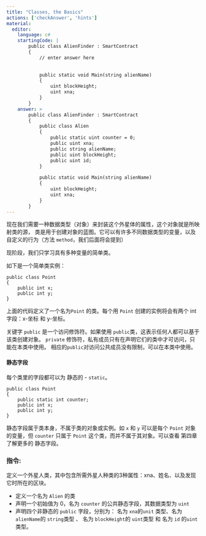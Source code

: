 ```yaml
---
title: "Classes, the Basics"
actions: ['checkAnswer', 'hints']
material: 
  editor:
    language: c#
    startingCode: |
        public class AlienFinder : SmartContract
        {
            // enter answer here
            
            
            public static void Main(string alienName)
            {
                uint blockHeight;
                uint xna; 
            }
        }
    answer: > 
        public class AlienFinder : SmartContract
        {
            public class Alien
            {
                public static uint counter = 0; 
                public uint xna;
                public string alienName;
                public uint blockHeight;
                public uint id; 
            }
            
            public static void Main(string alienName)
            {
                uint blockHeight;
                uint xna; 
            }
        }
---
```


现在我们需要一种数据类型（对象）来封装这个外星体的属性，这个对象就是所映射类的源，
类是用于创建对象的蓝图。它可以有许多不同数据类型的变量，以及自定义的行为（方法 `method`，我们后面将会提到）

现阶段，我们只学习具有多种变量的简单类。

如下是一个简单类实例：

```
public class Point
{
    public int x;
    public int y;
}
```

上面的代码定义了一个名为`Point` 的类。每个用 `Point` 创建的实例将会有两个  int 字段：x-坐标 和 y-坐标。

关键字 `public` 是一个访问修饰符。如果使用 `public`类，这表示任何人都可以基于该类创建对象。 `private` 修饰符，私有成员只有在声明它们的类中才可访问，只能在本类中使用。 相应的`public`对访问公共成员没有限制，可以在本类中使用。



#### 静态字段

每个类里的字段都可以为 静态的 - `static`。

```
public class Point
{
    public static int counter; 
    public int x;
    public int y;
}
```
静态字段属于类本身，不属于类的对象或实例。如 `x` 和 `y` 可以是每个 `Point` 对象的变量，但 `counter` 只属于 `Point` 这个类，而并不属于其对象。可以查看 第四章 了解更多的 静态字段。

### 指令: 

定义一个外星人类，其中包含所需外星人种类的3种属性：xna、姓名、以及发现它时所在的区块。

- 定义一个名为 `Alien` 的类
- 声明一个初始值为 0，名为 `counter` 的公共静态字段，其数据类型为 `uint` 
- 声明四个非静态的 `public` 字段，分别为： 名为 `xna`的`unit` 类型、名为 `alienName`的 `string`类型 、 名为 `blockHeight`的 `uint`类型 和 名为 `id` 的`uint` 类型。
